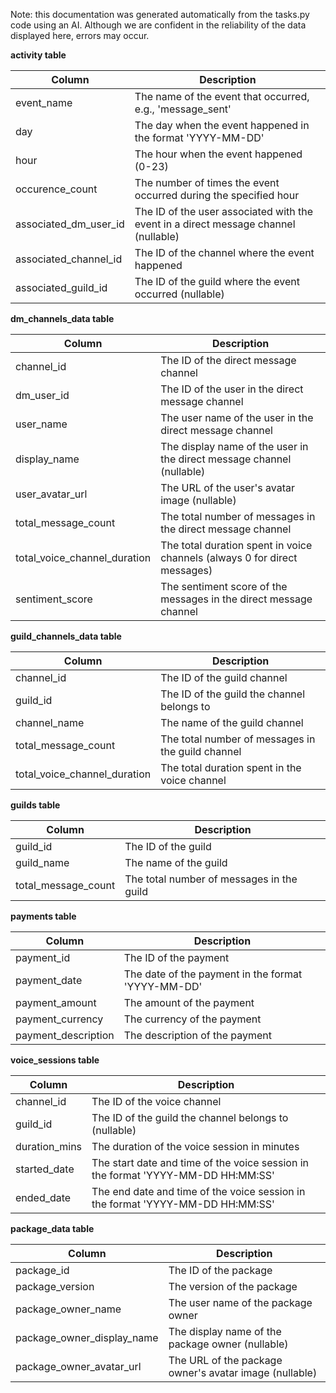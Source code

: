 Note: this documentation was generated automatically from the tasks.py code using an AI. Although we are confident in the reliability of the data displayed here, errors may occur.


**activity table**

| Column                | Description |
|-----------------------|-------------|
| event_name            | The name of the event that occurred, e.g., 'message_sent' |
| day                   | The day when the event happened in the format 'YYYY-MM-DD' |
| hour                  | The hour when the event happened (0-23) |
| occurence_count       | The number of times the event occurred during the specified hour |
| associated_dm_user_id | The ID of the user associated with the event in a direct message channel (nullable) |
| associated_channel_id | The ID of the channel where the event happened |
| associated_guild_id   | The ID of the guild where the event occurred (nullable) |

**dm_channels_data table**

| Column                      | Description |
|------------------------------|-------------|
| channel_id                   | The ID of the direct message channel |
| dm_user_id                   | The ID of the user in the direct message channel |
| user_name                    | The user name of the user in the direct message channel |
| display_name                 | The display name of the user in the direct message channel (nullable) |
| user_avatar_url              | The URL of the user's avatar image (nullable) |
| total_message_count          | The total number of messages in the direct message channel |
| total_voice_channel_duration | The total duration spent in voice channels (always 0 for direct messages) |
| sentiment_score              | The sentiment score of the messages in the direct message channel |

**guild_channels_data table**

| Column                      | Description |
|------------------------------|-------------|
| channel_id                   | The ID of the guild channel |
| guild_id                     | The ID of the guild the channel belongs to |
| channel_name                 | The name of the guild channel |
| total_message_count          | The total number of messages in the guild channel |
| total_voice_channel_duration | The total duration spent in the voice channel |

**guilds table**

| Column              | Description |
|---------------------|-------------|
| guild_id            | The ID of the guild |
| guild_name          | The name of the guild |
| total_message_count | The total number of messages in the guild |

**payments table**

| Column              | Description |
|---------------------|-------------|
| payment_id          | The ID of the payment |
| payment_date        | The date of the payment in the format 'YYYY-MM-DD' |
| payment_amount      | The amount of the payment |
| payment_currency    | The currency of the payment |
| payment_description | The description of the payment |

**voice_sessions table**

| Column       | Description |
|--------------|-------------|
| channel_id   | The ID of the voice channel |
| guild_id     | The ID of the guild the channel belongs to (nullable) |
| duration_mins| The duration of the voice session in minutes |
| started_date | The start date and time of the voice session in the format 'YYYY-MM-DD HH:MM:SS' |
| ended_date   | The end date and time of the voice session in the format 'YYYY-MM-DD HH:MM:SS' |

**package_data table**

| Column                    | Description |
|---------------------------|-------------|
| package_id                | The ID of the package |
| package_version           | The version of the package |
| package_owner_name        | The user name of the package owner |
| package_owner_display_name| The display name of the package owner (nullable) |
| package_owner_avatar_url  | The URL of the package owner's avatar image (nullable) |